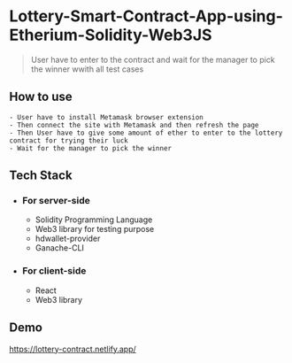 # Lottery-Smart-Contract-App-using-Etherium-Solidity-Web3JS

> User have to enter to the contract and wait for the manager to pick the winner wwith all test cases

## How to use

    - User have to install Metamask browser extension
    - Then connect the site with Metamask and then refresh the page
    - Then User have to give some amount of ether to enter to the lottery contract for trying their luck
    - Wait for the manager to pick the winner

## Tech Stack

- ### For server-side

  - Solidity Programming Language
  - Web3 library for testing purpose
  - hdwallet-provider
  - Ganache-CLI

- ### For client-side
  - React
  - Web3 library

## Demo

https://lottery-contract.netlify.app/

